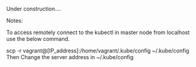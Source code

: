 Under construction....



Notes:

To access remotely connect to the kubectl in master node from localhost use the below command.

scp -r vagrant@[IP_address]:/home/vagrant/.kube/config ~/.kube/config
Then Change the server address in ~/.kube/config